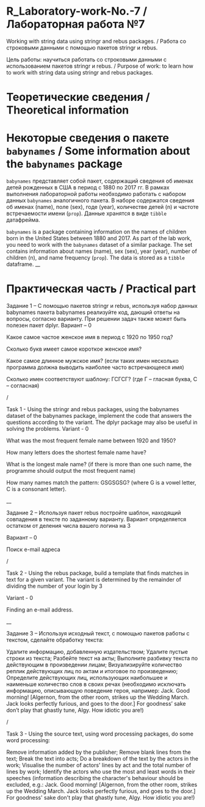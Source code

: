# R_Laboratory-work-No.-7 / Лабораторная работа №7
Working with string data using stringr and rebus packages. / Работа со строковыми данными с помощью пакетов stringr и rebus.


Цель работы: научиться работать со строковыми данными с использованием пакетов stringr и rebus. / Purpose of work: to learn how to work with string data using stringr and rebus packages.


# Теоретические сведения / Theoretical information

# Некоторые сведения о пакете `babynames` / Some information about the `babynames` package

`babynames` представляет собой пакет, содержащий сведения об именах детей рожденных в США в период с 1880 по 2017 гг. В рамках выполнения лабораторной работы необходимо работать с набором данных `babynames` аналогичного пакета.
В наборе содержатся сведения об именах (name), поле (sex), годе (year), количестве детей (n) и частоте встречаемости имени (`prop`). Данные хранятся в виде `tibble` датафрейма. 

`babynames` is a package containing information on the names of children born in the United States between 1880 and 2017. As part of the lab work, you need to work with the `babynames` dataset of a similar package.
The set contains information about names (name), sex (sex), year (year), number of children (n), and name frequency (`prop`). The data is stored as a `tibble` dataframe.
__

# Практическая часть / Practical part

Задание 1 – С помощью пакетов stringr и rebus, используя набор данных babynames пакета babynames реализуйте код, дающий ответы на вопросы, согласно варианту. При решении задач также может быть полезен пакет dplyr. 
Вариант – 0

Какое самое частое женское имя в период с 1920 по 1950 год?

Сколько букв имеет самое короткое женское имя?

Какое самое длинное мужское имя? (если таких имен несколько программа должна выводить наиболее часто встречающееся имя)

Сколько имен соответствуют шаблону: ГСГСГ? (где Г – гласная буква, С – согласная)

/

Task 1 - Using the stringr and rebus packages, using the babynames dataset of the babynames package, implement the code that answers the questions according to the variant. The dplyr package may also be useful in solving the problems. 
Variant - 0

What was the most frequent female name between 1920 and 1950?

How many letters does the shortest female name have?

What is the longest male name? (if there is more than one such name, the programme should output the most frequent name)

How many names match the pattern: GSGSGSG? (where G is a vowel letter, C is a consonant letter).

__

Задание 2 – Используя пакет rebus постройте шаблон, находящий совпадения в тексте по заданному варианту. Вариант определяется остатком от деления числа вашего логина на 3

Вариант – 0

Поиск e-mail адреса

/

Task 2 - Using the rebus package, build a template that finds matches in text for a given variant. The variant is determined by the remainder of dividing the number of your login by 3

Variant - 0

Finding an e-mail address.

__

Задание 3 – Используя исходный текст, с помощью пакетов работы с текстом, сделайте обработку текста:

Удалите информацию, добавленную издательством;
Удалите пустые строки из текста;
Разбейте текст на акты;
Выполните разбивку текста по действующим в произведении лицам;
Визуализируйте количество реплик действующих лиц по актам и итоговое по произведению;
Определите действующих лиц, использующих наибольшее и наименьше количество слов в своих речах (необходимо исключать информацию, описывающую поведение героя, например: Jack. Good morning! [Algernon, from the other room, strikes up the Wedding March. Jack looks perfectly furious, and goes to the door.] For goodness’ sake don’t play that ghastly tune, Algy. How idiotic you are!)

/

Task 3 - Using the source text, using word processing packages, do some word processing:

Remove information added by the publisher;
Remove blank lines from the text;
Break the text into acts;
Do a breakdown of the text by the actors in the work;
Visualise the number of actors' lines by act and the total number of lines by work;
Identify the actors who use the most and least words in their speeches (information describing the character's behaviour should be excluded, e.g.: Jack. Good morning! [Algernon, from the other room, strikes up the Wedding March. Jack looks perfectly furious, and goes to the door.] For goodness' sake don't play that ghastly tune, Algy. How idiotic you are!)
